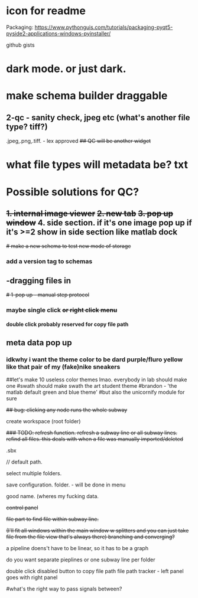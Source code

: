 
# icon for readme

Packaging: https://www.pythonguis.com/tutorials/packaging-pyqt5-pyside2-applications-windows-pyinstaller/

github gists

# dark mode. or just dark.

# make schema builder draggable

## 2-qc - sanity check, jpeg etc (what's another file type? tiff?)
.jpeg,.png,.tiff. - lex approved
~~## QC will be another widget~~

# what file types will metadata be? txt

# Possible solutions for QC?
~~1. internal image viewer~~
~~2. new tab~~
~~3. pop up window~~
4. side section. if it's one image pop up if it's >=2 show in side section like matlab dock
---
~~# make a new schema to test new mode of storage~~
### add a version tag to schemas

## -dragging files in
~~# 1-pop up - manual step protocol~~

### maybe single click ~~or right click menu~~
#### double click probably reserved for copy file path
## meta data pop up

### idkwhy i want the theme color to be dard purple/fluro yellow like that pair of my (fake)nike sneakers

##let's make 10 useless color themes lmao. everybody in lab should make one
#swath should make swath the art student theme
#brandon - 'the matlab default green and blue theme'
#but also the unicornify module for sure


~~## bug: clicking any node runs the whole subway~~


create workspace (root folder)

~~### TODO: refresh function. refresh a subway line or all subway lines. refind all files. this deals with when a file was manually imported/deleted~~


.sbx

//
default path.

select multiple folders.

save configuration. folder. - will be done in menu

good name. (wheres my fucking data.

~~control panel~~

~~file part to find file within subway line.~~

~~(I'll fit all windows within the main window w splitters and you can just take file from the file view that's always there)
branching and converging?~~

a pipeline doens't have to be linear, so it has to be a graph

do you want separate pieplines or one subway line per folder

double click disabled button to copy file path
file path tracker - left panel goes with right panel

#what's the right way to pass signals between?
